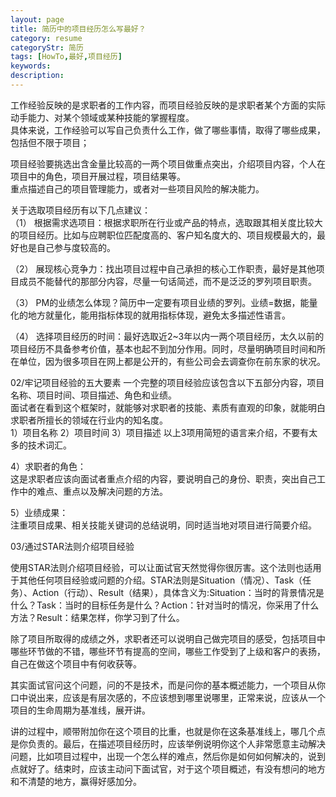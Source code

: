 ```yaml
---
layout: page
title: 简历中的项目经历怎么写最好？
category: resume
categoryStr: 简历
tags: [HowTo,最好,项目经历]
keywords:
description:
---
```



工作经验反映的是求职者的工作内容，而项目经验反映的是求职者某个方面的实际动手能力、对某个领域或某种技能的掌握程度。  
具体来说，工作经验可以写自己负责什么工作，做了哪些事情，取得了哪些成果，包括但不限于项目；  


项目经验要挑选出含金量比较高的一两个项目做重点突出，介绍项目内容，个人在项目中的角色，项目开展过程，项目结果等。  
重点描述自己的项目管理能力，或者对一些项目风险的解决能力。  

关于选取项目经历有以下几点建议：  
（1） 根据需求选项目：根据求职所在行业或产品的特点，选取跟其相关度比较大的项目经历。比如与应聘职位匹配度高的、客户知名度大的、项目规模最大的，最好也是自己参与度较高的。

（2） 展现核心竞争力：找出项目过程中自己承担的核心工作职责，最好是其他项目成员不能替代的那部分内容，尽量一句话简述，而不是泛泛的罗列项目职责。

（3） PM的业绩怎么体现？简历中一定要有项目业绩的罗列。业绩=数据，能量化的地方就量化，能用指标体现的就用指标体现，避免太多描述性语言。

（4） 选择项目经历的时间：最好选取近2~3年以内一两个项目经历，太久以前的项目经历不具备参考价值，基本也起不到加分作用。同时，尽量明确项目时间和所在单位，因为很多项目在网上都是公开的，有些公司会去调查你在前东家的状况。

02/牢记项目经验的五大要素
一个完整的项目经验应该包含以下五部分内容，项目名称、项目时间、项目描述、角色和业绩。  
面试者在看到这个框架时，就能够对求职者的技能、素质有直观的印象，就能明白求职者所擅长的领域在行业内的知名度。  
1）项目名称
2）项目时间
3）项目描述
以上3项用简短的语言来介绍，不要有太多的技术词汇。

4）求职者的角色：  
这是求职者应该向面试者重点介绍的内容，要说明自己的身份、职责，突出自己工作中的难点、重点以及解决问题的方法。

5）业绩成果：  
注重项目成果、相关技能关键词的总结说明，同时适当地对项目进行简要介绍。

03/通过STAR法则介绍项目经验

使用STAR法则介绍项目经验，可以让面试官天然觉得你很厉害。这个法则也适用于其他任何项目经验或问题的介绍。STAR法则是Situation（情况）、Task（任务）、Action（行动）、Result（结果），具体含义为:Situation：当时的背景情况是什么？Task：当时的目标任务是什么？Action：针对当时的情况，你采用了什么方法？Result：结果怎样，你学习到了什么。

除了项目所取得的成绩之外，求职者还可以说明自己做完项目的感受，包括项目中哪些环节做的不错，哪些环节有提高的空间，哪些工作受到了上级和客户的表扬，自己在做这个项目中有何收获等。

其实面试官问这个问题，问的不是技术，而是问你的基本概述能力，一个项目从你口中说出来，应该是有层次感的，不应该想到哪里说哪里，正常来说，应该从一个项目的生命周期为基准线，展开讲。

讲的过程中，顺带附加你在这个项目的比重，也就是你在这条基准线上，哪几个点是你负责的。最后，在描述项目经历时，应该举例说明你这个人非常愿意主动解决问题，比如项目过程中，出现一个怎么样的难点，然后你是如何如何解决的，说到点就好了。结束时，应该主动问下面试官，对于这个项目概述，有没有想问的地方和不清楚的地方，赢得好感加分。










